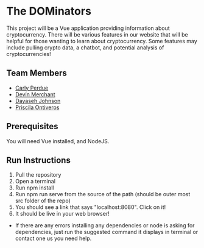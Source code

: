 # The DOMinators

This project will be a Vue application providing information about cryptocurrency. There will be various features in our website that will be helpful for those wanting to learn about cryptocurrency. Some features may include pulling crypto data, a chatbot, and potential analysis of cryptocurrencies!


## Team Members

* [Carly Perdue](https://github.com/caperdue/CIS350-HW2-Perdue)
* [Devin Merchant](https://github.com/mDevinn/CIS350-HW2-Merchant)
* [Dayaseh Johnson](https://github.com/johndaya1/CIS350-HW2-Johnson.git)
* [Priscila Ontiveros](https://github.com/megapris/CIS350-HW2-ontiveros)

## Prerequisites
You will need Vue installed, and NodeJS.
## Run Instructions
1. Pull the repository
2. Open a terminal
4. Run npm install
5. Run npm run serve from the source of the path (should be outer most src folder of the repo)
6. You should see a link that says "localhost:8080". Click on it!
7. It should be live in your web browser!

* If there are any errors installing any dependencies or node is asking for dependencies, just run the suggested command it displays in terminal or contact one us you need help.
